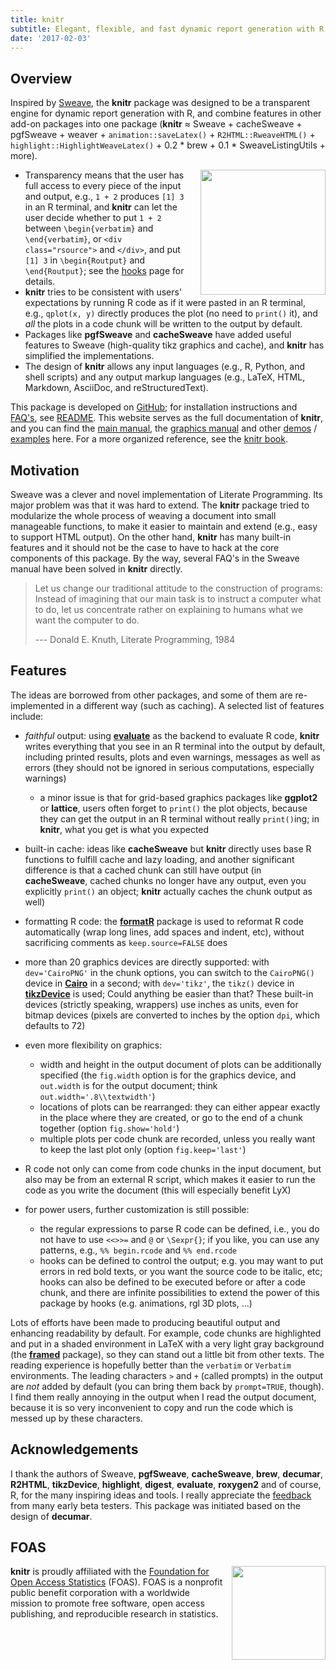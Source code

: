 ```yaml
---
title: knitr
subtitle: Elegant, flexible, and fast dynamic report generation with R
date: '2017-02-03'
---
```


## Overview

Inspired by [Sweave](https://en.wikipedia.org/wiki/Sweave), the **knitr**
package was designed to be a transparent engine for dynamic report generation
with R, and combine features in other add-on packages into one package
(**knitr** ≈ Sweave + cacheSweave + pgfSweave + weaver +
`animation::saveLatex()` + `R2HTML::RweaveHTML()` +
`highlight::HighlightWeaveLatex()` + 0.2 \* brew + 0.1 \* SweaveListingUtils +
more).

[<img src="https://db.yihui.org/imgur/yYw46aF.jpg" align="right" width=200 style="margin-left: 1em;" />](https://amzn.com/1498716962)

-   Transparency means that the user has full access to every piece of the input
    and output, e.g., `1 + 2` produces `[1] 3` in an R terminal, and **knitr**
    can let the user decide whether to put `1 + 2` between `\begin{verbatim}`
    and `\end{verbatim}`, or `<div class="rsource">` and `</div>`, and put
    `[1] 3` in `\begin{Routput}` and `\end{Routput}`; see the [hooks](hooks)
    page for details.
-   **knitr** tries to be consistent with users' expectations by running R code
    as if it were pasted in an R terminal, e.g., `qplot(x, y)` directly produces
    the plot (no need to `print()` it), and *all* the plots in a code chunk will
    be written to the output by default.
-   Packages like **pgfSweave** and **cacheSweave** have added useful features
    to Sweave (high-quality tikz graphics and cache), and **knitr** has
    simplified the implementations.
-   The design of **knitr** allows any input languages (e.g., R, Python, and
    shell scripts) and any output markup languages (e.g., LaTeX, HTML, Markdown,
    AsciiDoc, and reStructuredText).

This package is developed on [GitHub](https://github.com/yihui/knitr); for
installation instructions and [FAQ's](/knitr/faq/), see
[README](https://github.com/yihui/knitr#readme). This website serves as the full
documentation of **knitr**, and you can find the [main
manual](/knitr/demo/manual/), the [graphics manual](/knitr/demo/graphics/) and
other [demos](/knitr/demos) /
[examples](https://github.com/yihui/knitr-examples) here. For a more organized
reference, see the [knitr book](https://github.com/yihui/knitr-book).

## Motivation

Sweave was a clever and novel implementation of Literate Programming. Its major
problem was that it was hard to extend. The **knitr** package tried to
modularize the whole process of weaving a document into small manageable
functions, to make it easier to maintain and extend (e.g., easy to support HTML
output). On the other hand, **knitr** has many built-in features and it should
not be the case to have to hack at the core components of this package. By the
way, several FAQ's in the Sweave manual have been solved in **knitr** directly.

> Let us change our traditional attitude to the construction of programs:
> Instead of imagining that our main task is to instruct a computer what to do,
> let us concentrate rather on explaining to humans what we want the computer to
> do.
>
> --- Donald E. Knuth, Literate Programming, 1984

## Features

The ideas are borrowed from other packages, and some of them are re-implemented
in a different way (such as caching). A selected list of features include:

-   *faithful* output: using
    [**evaluate**](https://cran.rstudio.com/package=evaluate) as the backend to
    evaluate R code, **knitr** writes everything that you see in an R terminal
    into the output by default, including printed results, plots and even
    warnings, messages as well as errors (they should not be ignored in serious
    computations, especially warnings)

    -   a minor issue is that for grid-based graphics packages like **ggplot2**
        or **lattice**, users often forget to `print()` the plot objects,
        because they can get the output in an R terminal without really
        `print()`ing; in **knitr**, what you get is what you expected

-   built-in cache: ideas like **cacheSweave** but **knitr** directly uses base
    R functions to fulfill cache and lazy loading, and another significant
    difference is that a cached chunk can still have output (in **cacheSweave**,
    cached chunks no longer have any output, even you explicitly `print()` an
    object; **knitr** actually caches the chunk output as well)

-   formatting R code: the [**formatR**](/formatR) package is used to reformat R
    code automatically (wrap long lines, add spaces and indent, etc), without
    sacrificing comments as `keep.source=FALSE` does

-   more than 20 graphics devices are directly supported: with `dev='CairoPNG'`
    in the chunk options, you can switch to the `CairoPNG()` device in
    [**Cairo**](https://cran.rstudio.com/package=Cairo) in a second; with
    `dev='tikz'`, the `tikz()` device in
    [**tikzDevice**](https://cran.rstudio.com/package=tikzDevice) is used; Could
    anything be easier than that? These built-in devices (strictly speaking,
    wrappers) use inches as units, even for bitmap devices (pixels are converted
    to inches by the option `dpi`, which defaults to 72)

-   even more flexibility on graphics:

    -   width and height in the output document of plots can be additionally
        specified (the `fig.width` option is for the graphics device, and
        `out.width` is for the output document; think
        `out.width='.8\\textwidth'`)
    -   locations of plots can be rearranged: they can either appear exactly in
        the place where they are created, or go to the end of a chunk together
        (option `fig.show='hold'`)
    -   multiple plots per code chunk are recorded, unless you really want to
        keep the last plot only (option `fig.keep='last'`)

-   R code not only can come from code chunks in the input document, but also
    may be from an external R script, which makes it easier to run the code as
    you write the document (this will especially benefit LyX)

-   for power users, further customization is still possible:

    -   the regular expressions to parse R code can be defined, i.e., you do not
        have to use `<<>>=` and `@` or `\Sexpr{}`; if you like, you can use any
        patterns, e.g., `%% begin.rcode` and `%% end.rcode`
    -   hooks can be defined to control the output; e.g. you may want to put
        errors in red bold texts, or you want the source code to be italic, etc;
        hooks can also be defined to be executed before or after a code chunk,
        and there are infinite possibilities to extend the power of this package
        by hooks (e.g. animations, rgl 3D plots, ...)

Lots of efforts have been made to producing beautiful output and enhancing
readability by default. For example, code chunks are highlighted and put in a
shaded environment in LaTeX with a very light gray background (the
[**framed**](https://www.ctan.org/pkg/framed) package), so they can stand out a
little bit from other texts. The reading experience is hopefully better than the
`verbatim` or `Verbatim` environments. The leading characters `>` and `+`
(called prompts) in the output are *not* added by default (you can bring them
back by `prompt=TRUE`, though). I find them really annoying in the output when I
read the output document, because it is so very inconvenient to copy and run the
code which is messed up by these characters.

## Acknowledgements

I thank the authors of Sweave, **pgfSweave**, **cacheSweave**, **brew**,
**decumar**, **R2HTML**, **tikzDevice**, **highlight**, **digest**,
**evaluate**, **roxygen2** and of course, R, for the many inspiring ideas and
tools. I really appreciate the [feedback](https://github.com/yihui/knitr/issues)
from many early beta testers. This package was initiated based on the design of
**decumar**.

## FOAS

<img src="https://db.yihui.org/imgur/XmT6L3F.png" style="float:right;margin-left:1em" width=150 />

**knitr** is proudly affiliated with the [Foundation for Open Access
Statistics](http://www.foastat.org/) (FOAS). FOAS is a nonprofit public benefit
corporation with a worldwide mission to promote free software, open access
publishing, and reproducible research in statistics.
